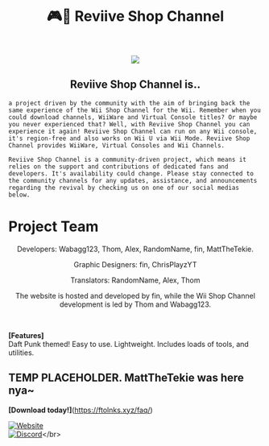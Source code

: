 <h1 align="center">🎮🏪 Reviive Shop Channel</h1></br>
<p align="center" width="100%"><img src="https://raw.githubusercontent.com/Reviive-Shop-Channel/.github/main/Screen_Recording_20240225_125439_Dolphin_Emulator-ezgif.com-video-to-gif-converter.gif"></p>
<h2 align="center">Reviive Shop Channel is..</br></h2>

```a project driven by the community with the aim of bringing back the same experience of the Wii Shop Channel for the Wii. Remember when you could download channels, WiiWare and Virtual Console titles? Or maybe you never experienced that? Well, with Reviive Shop Channel you can experience it again! Reviive Shop Channel can run on any Wii console, it's region-free and also works on Wii U via Wii Mode. Reviive Shop Channel provides WiiWare, Virtual Consoles and Wii Channels.```

```Reviive Shop Channel is a community-driven project, which means it relies on the support and contributions of dedicated fans and developers. It's availability could change. Please stay connected to the community channels for any updates, assistance, and announcements regarding the revival by checking us on one of our social medias below.```

# **Project Team**
<p align="center"> Developers: <bold>Wabagg123, Thom, Alex, RandomName, fin, MattTheTekie.</bold></p>
<p align="center"> Graphic Designers: <bold>fin, ChrisPlayzYT</bold></p>
<p align="center"> Translators: <bold>RandomName, Alex, Thom</bold></p>
<p align="center">The website is <bold>hosted and developed by fin</bold>, while the <bold>Wii Shop Channel development</bold> is <bold>led by Thom and Wabagg123.</bold></p></br>

**[Features]**</br>
Daft Punk themed!
Easy to use.
Lightweight.
Includes loads of tools, and utilities.</br>

TEMP PLACEHOLDER. MattTheTekie was here nya~
--------------------------------------------------
**[Download today!]**(https://ftolnks.xyz/faq/)</br>

[![Website](https://tinyurl.com/bdffr5tr)](https://home.venith.net)</br>
[![Discord](https://tinyurl.com/3b9s4sz7)](https://gg.gg/venith_)</br>
